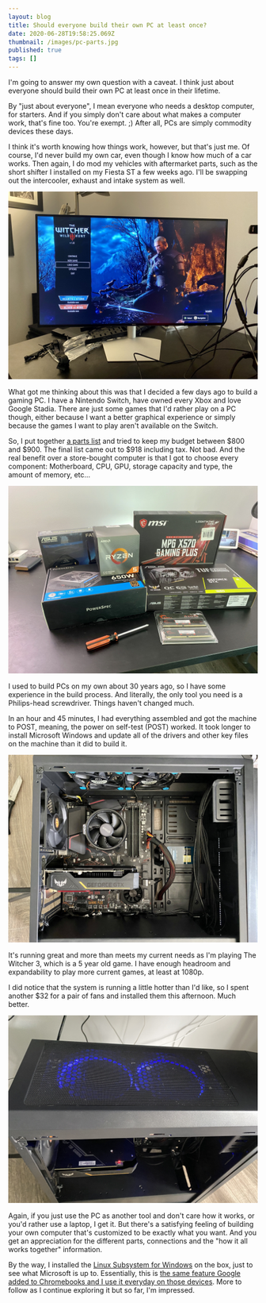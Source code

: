 ```yaml
---
layout: blog
title: Should everyone build their own PC at least once?
date: 2020-06-28T19:58:25.069Z
thumbnail: /images/pc-parts.jpg
published: true
tags: []
---
```

I'm going to answer my own question with a caveat. I think just about everyone should build their own PC at least once in their lifetime. 

By "just about everyone", I mean everyone who needs a desktop computer, for starters. And if you simply don't care about what makes a computer work, that's fine too. You're exempt. ;) After all, PCs are simply commodity devices these days.

I think it's worth knowing how things work, however, but that's just me. Of course, I'd never build my own car, even though I know how much of a car works. Then again, I do mod my vehicles with aftermarket parts, such as the short shifter I installed on my Fiesta ST a few weeks ago. I'll be swapping out the intercooler, exhaust and intake system as well. 

![](../src/images/the-witcher-on-pc.jpg)

What got me thinking about this was that I decided a few days ago to build a gaming PC. I have a Nintendo Switch, have owned every Xbox and love Google Stadia. There are just some games that I'd rather play on a PC though, either because I want a better graphical experience or simply because the games I want to play aren't available on the Switch.

So, I put together [a parts list](https://pcpartpicker.com/user/KevinCTofel/saved/#view=r3rZZL) and tried to keep my budget between $800 and $900. The final list came out to $918 including tax. Not bad. And the real benefit over a store-bought computer is that I got to choose every component: Motherboard, CPU, GPU, storage capacity and type, the amount of memory, etc...

![](../src/images/pc-parts.jpg)

I used to build PCs on my own about 30 years ago, so I have some experience in the build process. And literally, the only tool you need is a Philips-head screwdriver. Things haven't changed much.

In an hour and 45 minutes, I had everything assembled and got the machine to POST, meaning, the power on self-test (POST) worked. It took longer to install Microsoft Windows and update all of the drivers and other key files on the machine than it did to build it.

![](../src//images/pc-internals.jpg)

It's running great and more than meets my current needs as I'm playing The Witcher 3, which is a 5 year old game. I have enough headroom and expandability to play more current games, at least at 1080p. 

I did notice that the system is running a little hotter than I'd like, so I spent another $32 for a pair of fans and installed them this afternoon. Much better.

![](../src/images/img_1491.jpg)

Again, if you just use the PC as another tool and don't care how it works, or you'd rather use a laptop, I get it. But there's a satisfying feeling of building your own computer that's customized to be exactly what you want. And you get an appreciation for the different parts, connections and the "how it all works together" information.

By the way, I installed the [Linux Subsystem for Windows](https://docs.microsoft.com/en-us/windows/wsl/install-win10) on the box, just to see what Microsoft is up to. Essentially, this is [the same feature Google added to Chromebooks and I use it everyday on those devices](https://www.aboutchromebooks.com/news/can-you-learn-to-code-in-a-college-computer-science-program-with-a-chromebook/). More to follow as I continue exploring it but so far, I'm impressed.